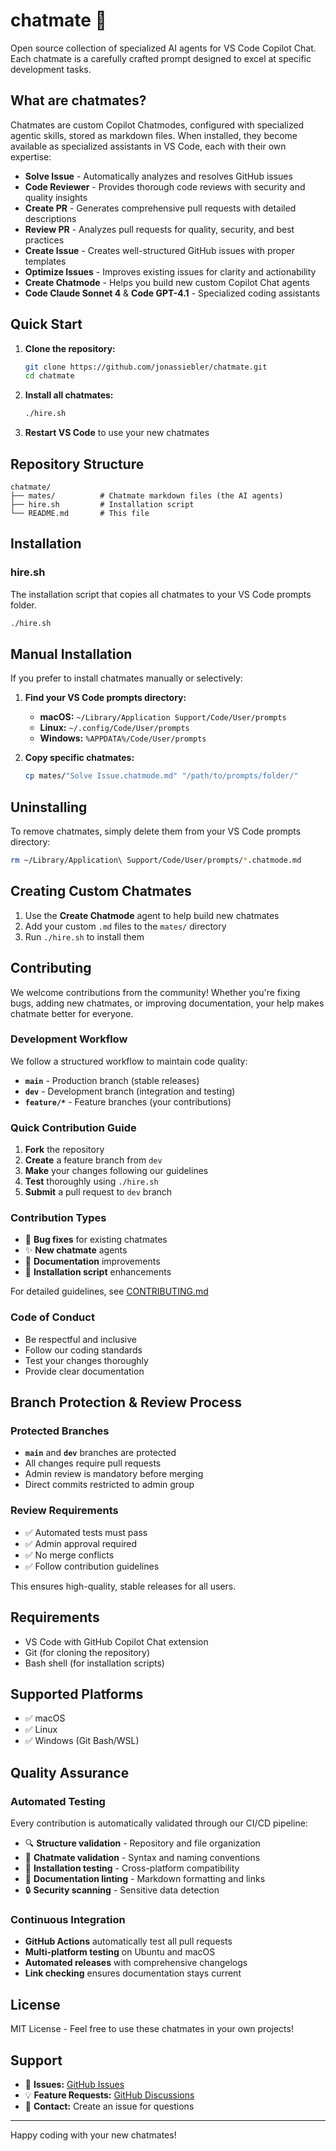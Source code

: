 # chatmate 🤖

Open source collection of specialized AI agents for VS Code Copilot Chat. Each chatmate is a carefully crafted prompt designed to excel at specific development tasks.

## What are chatmates?

Chatmates are custom Copilot Chatmodes, configured with specialized agentic skills, stored as markdown files. When installed, they become available as specialized assistants in VS Code, each with their own expertise:

- **Solve Issue** - Automatically analyzes and resolves GitHub issues
- **Code Reviewer** - Provides thorough code reviews with security and quality insights  
- **Create PR** - Generates comprehensive pull requests with detailed descriptions
- **Review PR** - Analyzes pull requests for quality, security, and best practices
- **Create Issue** - Creates well-structured GitHub issues with proper templates
- **Optimize Issues** - Improves existing issues for clarity and actionability
- **Create Chatmode** - Helps you build new custom Copilot Chat agents
- **Code Claude Sonnet 4** & **Code GPT-4.1** - Specialized coding assistants

## Quick Start

1. **Clone the repository:**

   ```bash
   git clone https://github.com/jonassiebler/chatmate.git
   cd chatmate
   ```

2. **Install all chatmates:**

   ```bash
   ./hire.sh
   ```

3. **Restart VS Code** to use your new chatmates

## Repository Structure

```text
chatmate/
├── mates/          # Chatmate markdown files (the AI agents)
├── hire.sh         # Installation script
└── README.md       # This file
```

## Installation

### hire.sh

The installation script that copies all chatmates to your VS Code prompts folder.

```bash
./hire.sh
```

## Manual Installation

If you prefer to install chatmates manually or selectively:

1. **Find your VS Code prompts directory:**
   - **macOS:** `~/Library/Application Support/Code/User/prompts`
   - **Linux:** `~/.config/Code/User/prompts`
   - **Windows:** `%APPDATA%/Code/User/prompts`

2. **Copy specific chatmates:**

   ```bash
   cp mates/"Solve Issue.chatmode.md" "/path/to/prompts/folder/"
   ```

## Uninstalling

To remove chatmates, simply delete them from your VS Code prompts directory:

```bash
rm ~/Library/Application\ Support/Code/User/prompts/*.chatmode.md
```

## Creating Custom Chatmates

1. Use the **Create Chatmode** agent to help build new chatmates
2. Add your custom `.md` files to the `mates/` directory
3. Run `./hire.sh` to install them

## Contributing

We welcome contributions from the community! Whether you're fixing bugs, adding new chatmates, or improving documentation, your help makes chatmate better for everyone.

### Development Workflow

We follow a structured workflow to maintain code quality:

- **`main`** - Production branch (stable releases)
- **`dev`** - Development branch (integration and testing)
- **`feature/*`** - Feature branches (your contributions)

### Quick Contribution Guide

1. **Fork** the repository
2. **Create** a feature branch from `dev`
3. **Make** your changes following our guidelines
4. **Test** thoroughly using `./hire.sh`
5. **Submit** a pull request to `dev` branch

### Contribution Types

- 🐛 **Bug fixes** for existing chatmates
- ✨ **New chatmate** agents
- 📖 **Documentation** improvements
- 🔧 **Installation script** enhancements

For detailed guidelines, see [CONTRIBUTING.md](CONTRIBUTING.md)

### Code of Conduct

- Be respectful and inclusive
- Follow our coding standards
- Test your changes thoroughly
- Provide clear documentation

## Branch Protection & Review Process

### Protected Branches

- **`main`** and **`dev`** branches are protected
- All changes require pull requests
- Admin review is mandatory before merging
- Direct commits restricted to admin group

### Review Requirements

- ✅ Automated tests must pass
- ✅ Admin approval required
- ✅ No merge conflicts
- ✅ Follow contribution guidelines

This ensures high-quality, stable releases for all users.

## Requirements

- VS Code with GitHub Copilot Chat extension
- Git (for cloning the repository)
- Bash shell (for installation scripts)

## Supported Platforms

- ✅ macOS
- ✅ Linux  
- ✅ Windows (Git Bash/WSL)

## Quality Assurance

### Automated Testing

Every contribution is automatically validated through our CI/CD pipeline:

- 🔍 **Structure validation** - Repository and file organization
- 🤖 **Chatmate validation** - Syntax and naming conventions
- 🧪 **Installation testing** - Cross-platform compatibility
- 📝 **Documentation linting** - Markdown formatting and links
- 🔒 **Security scanning** - Sensitive data detection

### Continuous Integration

- **GitHub Actions** automatically test all pull requests
- **Multi-platform testing** on Ubuntu and macOS
- **Automated releases** with comprehensive changelogs
- **Link checking** ensures documentation stays current

## License

MIT License - Feel free to use these chatmates in your own projects!

## Support

- 🐛 **Issues:** [GitHub Issues](https://github.com/jonassiebler/chatmate/issues)
- 💡 **Feature Requests:** [GitHub Discussions](https://github.com/jonassiebler/chatmate/discussions)
- 📧 **Contact:** Create an issue for questions

---

Happy coding with your new chatmates!
